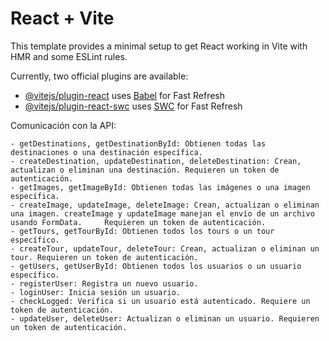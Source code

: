 # React + Vite

This template provides a minimal setup to get React working in Vite with HMR and some ESLint rules.

Currently, two official plugins are available:

- [@vitejs/plugin-react](https://github.com/vitejs/vite-plugin-react/blob/main/packages/plugin-react/README.md) uses [Babel](https://babeljs.io/) for Fast Refresh
- [@vitejs/plugin-react-swc](https://github.com/vitejs/vite-plugin-react-swc) uses [SWC](https://swc.rs/) for Fast Refresh

Comunicación con la API:

    - getDestinations, getDestinationById: Obtienen todas las destinaciones o una destinación específica.
    - createDestination, updateDestination, deleteDestination: Crean, actualizan o eliminan una destinación. Requieren un token de autenticación.
    - getImages, getImageById: Obtienen todas las imágenes o una imagen específica.
    - createImage, updateImage, deleteImage: Crean, actualizan o eliminan una imagen. createImage y updateImage manejan el envío de un archivo usando FormData.     Requieren un token de autenticación.
    - getTours, getTourById: Obtienen todos los tours o un tour específico.
    - createTour, updateTour, deleteTour: Crean, actualizan o eliminan un tour. Requieren un token de autenticación.
    - getUsers, getUserById: Obtienen todos los usuarios o un usuario específico.
    - registerUser: Registra un nuevo usuario.
    - loginUser: Inicia sesión un usuario.
    - checkLogged: Verifica si un usuario está autenticado. Requiere un token de autenticación.
    - updateUser, deleteUser: Actualizan o eliminan un usuario. Requieren un token de autenticación.
